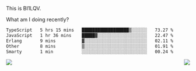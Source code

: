 This is BI1LQV.

What am I doing recently?

<!--START_SECTION:waka-->

```txt
TypeScript   5 hrs 15 mins   ██████████████████▒░░░░░░   73.27 %
JavaScript   1 hr 36 mins    █████▓░░░░░░░░░░░░░░░░░░░   22.47 %
Erlang       9 mins          ▓░░░░░░░░░░░░░░░░░░░░░░░░   02.11 %
Other        8 mins          ▒░░░░░░░░░░░░░░░░░░░░░░░░   01.91 %
Smarty       1 min           ░░░░░░░░░░░░░░░░░░░░░░░░░   00.24 %
```

<!--END_SECTION:waka-->
<img align="right" src="https://github-readme-stats.vercel.app/api?username=bi1lqv&show_icons=true&count_private=true">

<img src="https://metrics.lecoq.io/bi1lqv?template=classic&base.activity=0&base.community=0&base.repositories=0&base.metadata=0&isocalendar=1&base=header%2C%20activity%2C%20community%2C%20repositories%2C%20metadata&base.indepth=false&base.hireable=false&isocalendar=false&isocalendar.duration=full-year&config.timezone=Asia%2FShanghai">
